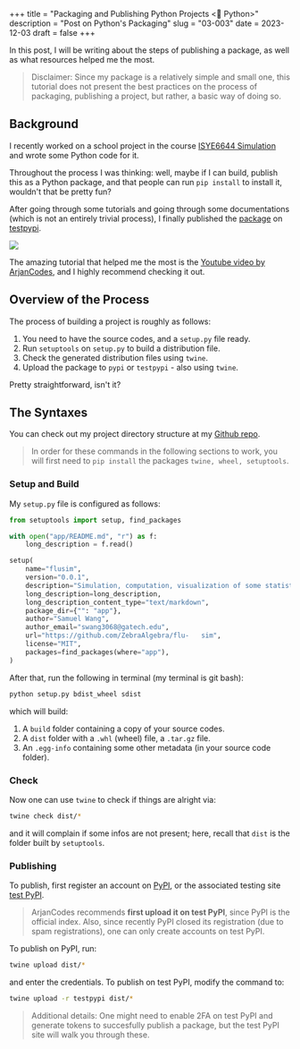 +++
title = "Packaging and Publishing Python Projects <🐍 Python>"
description = "Post on Python's Packaging"
slug = "03-003"
date = 2023-12-03
draft = false
+++

In this post, I will be writing about the steps of publishing a package, as well as what resources helped me the most.

> Disclaimer: Since my package is a relatively simple and small one, this tutorial does not present the best practices on the process of packaging, publishing a project, but rather, a basic way of doing so.

## Background

I recently worked on a school project in the course [ISYE6644 Simulation](https://omscs.gatech.edu/isye-6644-simulation-and-modeling-engineering-and-science) and wrote some Python code for it.

Throughout the process I was thinking: well, maybe if I can build, publish this as a Python package, and that people can run `pip install` to install it, wouldn't that be pretty fun?

After going through some tutorials and going through some documentations (which is not an entirely trivial process), I finally published the [package](https://test.pypi.org/project/flusim/0.0.1/) on [testpypi](https://test.pypi.org/).

![](../flusim.png)

The amazing tutorial that helped me the most is the [Youtube video by ArjanCodes](https://www.youtube.com/watch?v=5KEObONUkik&t=936s&pp=ygUZYXJqYW5jb2RlcyBweXRob24gcGFja2FnZQ%3D%3D), and I highly recommend checking it out.

## Overview of the Process

The process of building a project is roughly as follows:

1. You need to have the source codes, and a `setup.py` file ready.
2. Run `setuptools` on `setup.py` to build a distribution file.
3. Check the generated distribution files using `twine`.
4. Upload the package to `pypi` or `testpypi` - also using `twine`.

Pretty straightforward, isn't it?

## The Syntaxes

You can check out my project directory structure at my [Github repo](https://github.com/ZebraAlgebra/flusim).

> In order for these commands in the following sections to work, you will first need to `pip install` the packages `twine, wheel, setuptools`.

### Setup and Build

My `setup.py` file is configured as follows:

```python
from setuptools import setup, find_packages

with open("app/README.md", "r") as f:
    long_description = f.read()

setup(
    name="flusim",
    version="0.0.1",
    description="Simulation, computation, visualization of some statistics for a small-scale flu-spread problem.",
    long_description=long_description,
    long_description_content_type="text/markdown",
    package_dir={"": "app"},
    author="Samuel Wang",
    author_email="swang3068@gatech.edu",
    url="https://github.com/ZebraAlgebra/flu-   sim",
    license="MIT",
    packages=find_packages(where="app"),
)
```

After that, run the following in terminal (my terminal is git bash):

```bash
python setup.py bdist_wheel sdist
```

which will build:

1. A `build` folder containing a copy of your source codes.
2. A `dist` folder with a `.whl` (wheel) file, a `.tar.gz` file.
3. An `.egg-info` containing some other metadata (in your source code folder).

### Check

Now one can use `twine` to check if things are alright via:

```bash
twine check dist/*
```

and it will complain if some infos are not present; here, recall that `dist` is the folder built by `setuptools`.

### Publishing

To publish, first register an account on [PyPI](https://pypi.org/), or the associated testing site [test PyPI](https://test.pypi.org/).

> ArjanCodes recommends **first upload it on test PyPI**, since PyPI is the official index. Also, since recently PyPI closed its registration (due to spam registrations), one can only create accounts on test PyPI.

To publish on PyPI, run:

```bash
twine upload dist/*
```

and enter the credentials. To publish on test PyPI, modify the command to:

```bash
twine upload -r testpypi dist/*
```

> Additional details: One might need to enable 2FA on test PyPI and generate tokens to succesfully publish a package, but the test PyPI site will walk you through these.
